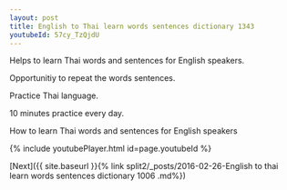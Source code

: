 ```yaml
---
layout: post
title: English to Thai learn words sentences dictionary 1343 
youtubeId: 57cy_TzQjdU
---
```

 
 
Helps to learn Thai words and sentences for English speakers.

Opportunitiy to repeat the words sentences. 

Practice Thai language. 
 
10 minutes practice every day. 
 
How to learn Thai words and sentences for English speakers 
 
{% include youtubePlayer.html id=page.youtubeId %}
 
 
[Next]({{ site.baseurl }}{% link  split2/_posts/2016-02-26-English to thai learn words sentences dictionary 1006 .md%})
 
